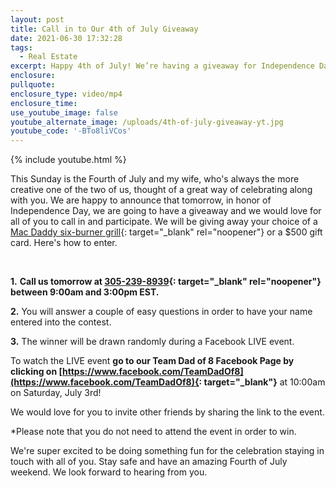 ```yaml
---
layout: post
title: Call in to Our 4th of July Giveaway
date: 2021-06-30 17:32:28
tags:
  - Real Estate
excerpt: Happy 4th of July! We’re having a giveaway for Independence Day this year.
enclosure:
pullquote:
enclosure_type: video/mp4
enclosure_time:
use_youtube_image: false
youtube_alternate_image: /uploads/4th-of-july-giveaway-yt.jpg
youtube_code: '-BTo8liVCos'
---
```

{% include youtube.html %}

This Sunday is the Fourth of July and my wife, who's always the more creative one of the two of us, thought of a great way of celebrating along with you. We are happy to announce that tomorrow, in honor of Independence Day, we are going to have a giveaway and we would love for all of you to call in and participate. We will be giving away your choice of a [Mac Daddy six-burner grill](https://www.lowes.com/pd/Char-Broil-Performance-Stainless-6-Burner-Liquid-Propane-Gas-Grill-with-1-Side-Burner/1000713050){: target="_blank" rel="noopener"} or a $500 gift card. Here's how to enter.

&nbsp;

**1\.** **Call us tomorrow at [305-239-8939](tel:305-239-8939){: target="_blank" rel="noopener"} between 9:00am and 3:00pm EST.**

**2\.** You will answer a couple of easy questions in order to have your name entered into the contest.

**3\.** The winner will be drawn randomly during a Facebook LIVE event.

To watch the LIVE event **go to our Team Dad of 8 Facebook Page by clicking on&nbsp;[https://www.facebook.com/TeamDadOf8](https://www.facebook.com/TeamDadOf8){: target="_blank"}**&nbsp;at 10:00am on Saturday, July 3rd\!

We would love for you to invite other friends by sharing the link to the event.

\*Please note that you do not need to attend the event in order to win.

We're super excited to be doing something fun for the celebration staying in touch with all of you. Stay safe and have an amazing Fourth of July weekend. We look forward to hearing from you.
